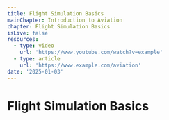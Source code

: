 ```yaml
---
title: Flight Simulation Basics
mainChapter: Introduction to Aviation
chapter: Flight Simulation Basics
isLive: false
resources:
  - type: video
    url: 'https://www.youtube.com/watch?v=example'
  - type: article
    url: 'https://www.example.com/aviation'
date: '2025-01-03'
---
```


# Flight Simulation Basics
